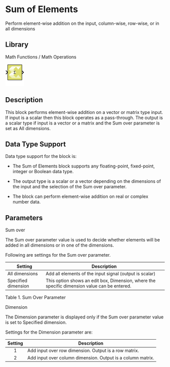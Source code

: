 # Sum of Elements

Perform element-wise addition on the input, column-wise, row-wise, or in
all dimensions

## Library

Math Functions / Math Operations

![](./Images/block.png)

## Description

This block performs element-wise addition on a vector or matrix type
input. If input is a scalar then this block operates as a pass-through.
The output is a scalar type if input is a vector or a matrix and the Sum
over parameter is set as All dimensions.

## Data Type Support

Data type support for the block is:

- The Sum of Elements block supports any floating-point, fixed-point,
  integer or Boolean data type.

- The output type is a scalar or a vector depending on the dimensions of
  the input and the selection of the Sum over parameter.

- The block can perform element-wise addition on real or complex number
  data.

## Parameters

Sum over

The Sum over parameter value is used to decide whether elements will be
added in all dimensions or in one of the dimensions.

Following are settings for the Sum over parameter.

| Setting             | Description                                                                                  |
|---------------------|----------------------------------------------------------------------------------------------|
| All dimensions      | Add all elements of the input signal (output is scalar)                                      |
| Specified dimension | This option shows an edit box, Dimension, where the specific dimension value can be entered. |

Table 1. Sum Over Parameter

Dimension

The Dimension parameter is displayed only if the Sum over parameter
value is set to Specified dimension.

Settings for the Dimension parameter are:

| Setting | Description                                                 |
|:-------:|-------------------------------------------------------------|
|    1    | Add input over row dimension. Output is a row matrix.       |
|    2    | Add input over column dimension. Output is a column matrix. |

